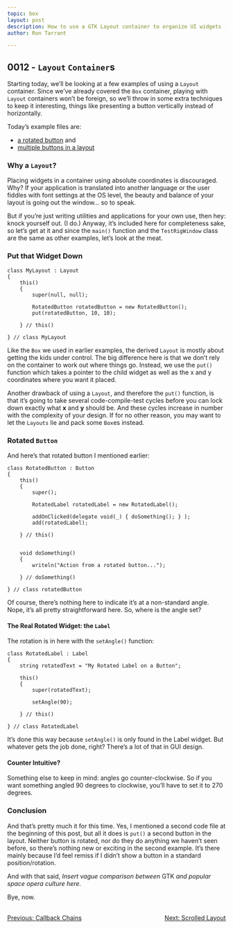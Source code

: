 ```yaml
---
topic: box
layout: post
description: How to use a GTK Layout container to organize UI widgets - a D language tutorial.
author: Ron Tarrant

---
```


## 0012 - `Layout` `Container`s

Starting today, we’ll be looking at a few examples of using a `Layout` container. Since we’ve already covered the `Box` container, playing with `Layout` containers won’t be foreign, so we’ll throw in some extra techniques to keep it interesting, things like presenting a button vertically instead of horizontally.

Today’s example files are:

- [a rotated button](https://github.com/rontarrant/gtkDcoding/blob/master/004_layout/layout_004_01_rotated.d) and
- [multiple buttons in a layout](https://github.com/rontarrant/gtkDcoding/blob/master/004_layout/layout_004_02_put_multiple.d)

### Why a `Layout`?

Placing widgets in a container using absolute coordinates is discouraged. Why? If your application is translated into another language or the user fiddles with font settings at the OS level, the beauty and balance of your layout is going out the window… so to speak.

But if you’re just writing utilities and applications for your own use, then hey: knock yourself out. (I do.) Anyway, it’s included here for completeness sake, so let’s get at it and since the `main()` function and the `TestRigWindow` class are the same as other examples, let’s look at the meat.

### Put that Widget Down

	class MyLayout : Layout
	{
		this()
		{
			super(null, null);
	
			RotatedButton rotatedButton = new RotatedButton();
			put(rotatedButton, 10, 10);
			
		} // this()
		
	} // class MyLayout

Like the `Box` we used in earlier examples, the derived `Layout` is mostly about getting the kids under control. The big difference here is that we don’t rely on the container to work out where things go. Instead, we use the `put()` function which takes a pointer to the child widget as well as the x and y coordinates where you want it placed.

Another drawback of using a `Layout`, and therefore the `put()` function, is that it’s going to take several code-compile-test cycles before you can lock down exactly what **x** and **y** should be. And these cycles increase in number with the complexity of your design. If for no other reason, you may want to let the `Layouts` lie and pack some `Box`es instead.

### Rotated `Button`

And here’s that rotated button I mentioned earlier:

	class RotatedButton : Button
	{
		this()
		{
			super();
			
			RotatedLabel rotatedLabel = new RotatedLabel();
			
			addOnClicked(delegate void(_) { doSomething(); } );
			add(rotatedLabel);
			
		} // this()
	
		
		void doSomething()
		{
			writeln("Action from a rotated button...");
			
		} // doSomething()
		
	} // class rotatedButton

Of course, there’s nothing here to indicate it’s at a non-standard angle. Nope, it’s all pretty straightforward here. So, where is the angle set?

#### The Real Rotated Widget: the `Label`

The rotation is in here with the `setAngle()` function:

	class RotatedLabel : Label
	{
		string rotatedText = "My Rotated Label on a Button";
		
		this()
		{
			super(rotatedText);
			
			setAngle(90);
			
		} // this()
		
	} // class RotatedLabel

It’s done this way because `setAngle()` is only found in the Label widget. But whatever gets the job done, right? There’s a lot of that in GUI design.

#### Counter Intuitive?

Something else to keep in mind: angles go counter-clockwise. So if you want something angled 90 degrees to clockwise, you’ll have to set it to 270 degrees.

### Conclusion

And that’s pretty much it for this time. Yes, I mentioned a second code file at the beginning of this post, but all it does is `put()` a second button in the layout. Neither button is rotated, nor do they do anything we haven’t seen before, so there’s nothing new or exciting in the second example. It’s there mainly because I’d feel remiss if I didn’t show a button in a standard position/rotation.

And with that said, *Insert vague comparison between* GTK *and popular space opera culture here.*

Bye, now.


<BR>
<div style="float: left;">
	<a href="https://gtkdcoding.com/2019/02/19/0011-callback-chains.html">Previous: Callback Chains</a>
</div>
<div style="float: right;">
	<a href="https://gtkdcoding.com/2019/02/26/0013-scrolled-layout.html">Next: Scrolled Layout</a>
</div>
<BR>
